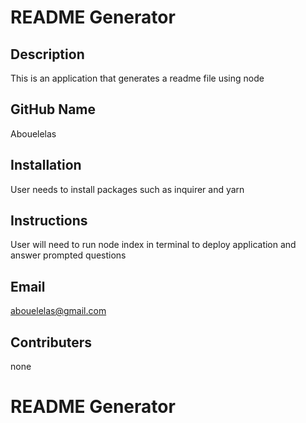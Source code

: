 # README Generator

## Description
This is an application that generates a readme file using node

## GitHub Name
Abouelelas

## Installation
User needs to install packages such as inquirer and yarn 

## Instructions
User will need to run node index in terminal to deploy application and answer prompted questions

## Email
abouelelas@gmail.com

## Contributers
none


# README Generator
